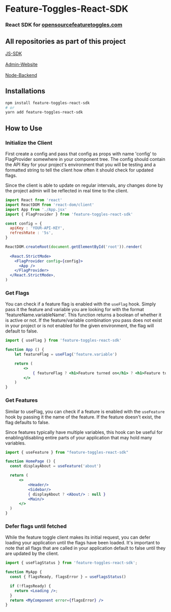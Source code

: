 # Feature-Toggles-React-SDK
### React SDK for [opensourcefeaturetoggles.com](https://opensourcefeaturetoggles.com)

## All repositories as part of this project

<a href="https://github.com/DONTSTOPLOVINGMEBABY/Feature-Flagging-Client-API" target="_blank">JS-SDK</a>
<br>
<br>
<a href="https://github.com/DONTSTOPLOVINGMEBABY/Feature-Flagging-Admin-UI" target="_blank">Admin-Website</a>
<br>
<br>
<a href="https://github.com/DONTSTOPLOVINGMEBABY/Feature-Flagging-Server" target="_blank">Node-Backend</a>

## Installations

```bash
npm install feature-toggles-react-sdk
# or 
yarn add feature-toggles-react-sdk 
```

## How to Use 
### Initialize the Client

First create a config and pass that config as props with name 'config' to FlagProvider somewhere in your component tree. The config should contain the API Key for your project's environment that you will be testing and a formatted string to tell the client how often it should check for updated flags.

Since the client is able to update on regular intervals, any changes done by the project admin will be reflected in real time to the client. 

```jsx
import React from 'react'
import ReactDOM from 'react-dom/client'
import App from './App.jsx'
import { FlagProvider } from 'feature-toggles-react-sdk'

const config = {
  apiKey : 'YOUR-API-KEY', 
  refreshRate : '5s', 
}

ReactDOM.createRoot(document.getElementById('root')).render(
  
  <React.StrictMode>
    <FlagProvider config={config}>
      <App />
    </FlagProvider>
  </React.StrictMode>,
)
```

### Get Flags

You can check if a feature flag is enabled with the ```useFlag``` hook. Simply pass it the feature and variable you are looking for with the format 'featureName.variableName'. This function returns a boolean of whether it is active or not. If the feature/variable combination you pass does not exist in your project or is not enabled for the given environment, the flag will default to false. 

```jsx
import { useFlag } from 'feature-toggles-react-sdk'

function App () {
    let featureFlag = useFlag('feature.variable')

    return (
        <>
            { featureFlag ? <h1>Feature turned on</h1> ? <h1>Feature turned off</h1> }
        </>
    )
}
```

### Get Features

Similar to useFlag, you can check if a feature is enabled with the ```useFeature``` hook by passing it the name of the feature. If the feature doesn't exist, the flag defaults to false. 

Since features typically have multiple variables, this hook can be useful for enabling/disabling entire parts of your application that may hold many variables.

```jsx
import { useFeature } from "feature-toggles-react-sdk"

function HomePage () {
  const displayAbout = useFeature('about')

  return (
      <>
          <Header/>
          <Sidebar/>
          { displayAbout ? <About/> : null } 
          <Main/>
      </>
  )
}
```

### Defer flags until fetched 

While the feature toggle client makes its initial request, you can defer loading your application until the flags have been loaded. It's important to note that all 
flags that are called in your application default to false until they are updated by the client. 

```jsx
import { useFlagStatus } from 'feature-toggles-react-sdk';

function MyApp {
  const { flagsReady, flagsError } = useFlagsStatus()

  if (!flagsReady) {
    return <Loading />;
  }
  return <MyComponent error={flagsError} />
}
```
